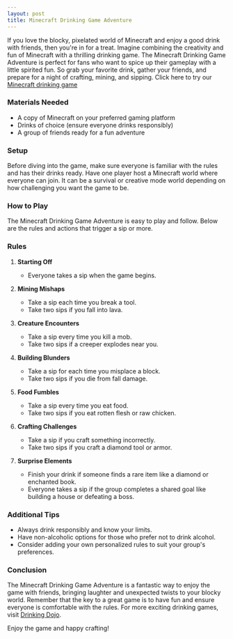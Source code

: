 ```yaml
---
layout: post
title: Minecraft Drinking Game Adventure
---
```




If you love the blocky, pixelated world of Minecraft and enjoy a good drink with friends, then you're in for a treat. Imagine combining the creativity and fun of Minecraft with a thrilling drinking game. The Minecraft Drinking Game Adventure is perfect for fans who want to spice up their gameplay with a little spirited fun. So grab your favorite drink, gather your friends, and prepare for a night of crafting, mining, and sipping. Click here to try our [Minecraft drinking game](https://drinkingdojo.com/game/f54b35b9-ff3a-41a5-b175-aab5e3523058)

### Materials Needed

- A copy of Minecraft on your preferred gaming platform
- Drinks of choice (ensure everyone drinks responsibly)
- A group of friends ready for a fun adventure

### Setup

Before diving into the game, make sure everyone is familiar with the rules and has their drinks ready. Have one player host a Minecraft world where everyone can join. It can be a survival or creative mode world depending on how challenging you want the game to be.

### How to Play

The Minecraft Drinking Game Adventure is easy to play and follow. Below are the rules and actions that trigger a sip or more.

### Rules

1. **Starting Off**  
   - Everyone takes a sip when the game begins.

2. **Mining Mishaps**  
   - Take a sip each time you break a tool.
   - Take two sips if you fall into lava.

3. **Creature Encounters**  
   - Take a sip every time you kill a mob.
   - Take two sips if a creeper explodes near you.

4. **Building Blunders**  
   - Take a sip for each time you misplace a block.
   - Take two sips if you die from fall damage.

5. **Food Fumbles**  
   - Take a sip every time you eat food.
   - Take two sips if you eat rotten flesh or raw chicken.

6. **Crafting Challenges**  
   - Take a sip if you craft something incorrectly.
   - Take two sips if you craft a diamond tool or armor.

7. **Surprise Elements**  
   - Finish your drink if someone finds a rare item like a diamond or enchanted book.
   - Everyone takes a sip if the group completes a shared goal like building a house or defeating a boss.

### Additional Tips

- Always drink responsibly and know your limits.
- Have non-alcoholic options for those who prefer not to drink alcohol.
- Consider adding your own personalized rules to suit your group's preferences.

### Conclusion

The Minecraft Drinking Game Adventure is a fantastic way to enjoy the game with friends, bringing laughter and unexpected twists to your blocky world. Remember that the key to a great game is to have fun and ensure everyone is comfortable with the rules. For more exciting drinking games, visit [Drinking Dojo](https://drinkingdojo.com/).

Enjoy the game and happy crafting!
